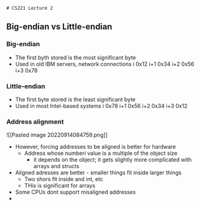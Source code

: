 	# CS221 Lecture 2
## Big-endian vs Little-endian
### Big-endian
* The first byth stored is the most significant byte
* Used in old IBM servers, network connections
	i 0x12
	i+1 0x34
	i+2 0x56
	i+3 0x78
### Little-endian
* The first byte stored is the least significant byte
* Used in most Intel-based systems
	i 0x78
	i+1 0x56
	i+2 0x34
	i+3 0x12

### Address alignment
![[Pasted image 20220914084759.png]]

* However, forcing addresses to be aligned is better for hardware
	* Address whose numberi value is a multiple of the object size
		* it depends on the object; it gets slightly more complicated with arrays and structs
* Aligned adresses are better - smaller things fit inside larger things
	* Two shors fit inside and int, etc
	* THis is significant for arrays
* Some CPUs dont support misaligned addresses
* 